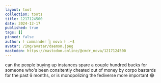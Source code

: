 ```yaml
---
layout: toot
collection: toots
title: 1217124500
date: 2024-12-17
published: true
tags: []
pinned: false
author: ⸸ commander ░ nova ⸸ :~$
avatar: /img/avatar/daemon.jpeg
mastodon: https://mastodon.online/@cmdr_nova/1217124500
---
```


can the people buying up instances spare a couple hundred bucks for someone who's been consitently cheated out of money by corpo bastards for the past 6 months, or is monopolizing the fediverse more important 😂
